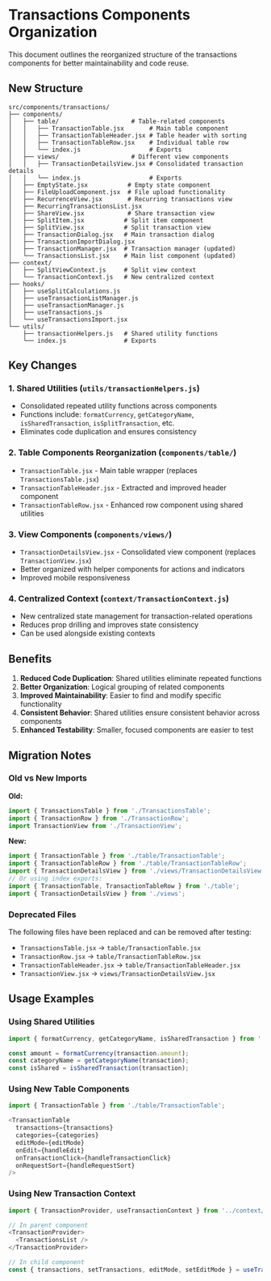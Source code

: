 # Transactions Components Organization

This document outlines the reorganized structure of the transactions components for better maintainability and code reuse.

## New Structure

```
src/components/transactions/
├── components/
│   ├── table/                    # Table-related components
│   │   ├── TransactionTable.jsx       # Main table component
│   │   ├── TransactionTableHeader.jsx # Table header with sorting
│   │   ├── TransactionTableRow.jsx    # Individual table row
│   │   └── index.js                   # Exports
│   ├── views/                    # Different view components
│   │   ├── TransactionDetailsView.jsx # Consolidated transaction details
│   │   └── index.js                   # Exports
│   ├── EmptyState.jsx           # Empty state component
│   ├── FileUploadComponent.jsx  # File upload functionality
│   ├── RecurrenceView.jsx       # Recurring transactions view
│   ├── RecurringTransactionsList.jsx
│   ├── ShareView.jsx            # Share transaction view
│   ├── SplitItem.jsx           # Split item component
│   ├── SplitView.jsx           # Split transaction view
│   ├── TransactionDialog.jsx   # Main transaction dialog
│   ├── TransactionImportDialog.jsx
│   ├── TransactionManager.jsx  # Transaction manager (updated)
│   └── TransactionsList.jsx    # Main list component (updated)
├── context/
│   ├── SplitViewContext.js     # Split view context
│   └── TransactionContext.js   # New centralized context
├── hooks/
│   ├── useSplitCalculations.js
│   ├── useTransactionListManager.js
│   ├── useTransactionManager.js
│   ├── useTransactions.js
│   └── useTransactionsImport.jsx
└── utils/
    ├── transactionHelpers.js   # Shared utility functions
    └── index.js                # Exports
```

## Key Changes

### 1. Shared Utilities (`utils/transactionHelpers.js`)
- Consolidated repeated utility functions across components
- Functions include: `formatCurrency`, `getCategoryName`, `isSharedTransaction`, `isSplitTransaction`, etc.
- Eliminates code duplication and ensures consistency

### 2. Table Components Reorganization (`components/table/`)
- `TransactionTable.jsx` - Main table wrapper (replaces `TransactionsTable.jsx`)
- `TransactionTableHeader.jsx` - Extracted and improved header component
- `TransactionTableRow.jsx` - Enhanced row component using shared utilities

### 3. View Components (`components/views/`)
- `TransactionDetailsView.jsx` - Consolidated view component (replaces `TransactionView.jsx`)
- Better organized with helper components for actions and indicators
- Improved mobile responsiveness

### 4. Centralized Context (`context/TransactionContext.js`)
- New centralized state management for transaction-related operations
- Reduces prop drilling and improves state consistency
- Can be used alongside existing contexts

## Benefits

1. **Reduced Code Duplication**: Shared utilities eliminate repeated functions
2. **Better Organization**: Logical grouping of related components
3. **Improved Maintainability**: Easier to find and modify specific functionality
4. **Consistent Behavior**: Shared utilities ensure consistent behavior across components
5. **Enhanced Testability**: Smaller, focused components are easier to test

## Migration Notes

### Old vs New Imports

**Old:**
```javascript
import { TransactionsTable } from './TransactionsTable';
import { TransactionRow } from './TransactionRow';
import TransactionView from './TransactionView';
```

**New:**
```javascript
import { TransactionTable } from './table/TransactionTable';
import { TransactionTableRow } from './table/TransactionTableRow';
import { TransactionDetailsView } from './views/TransactionDetailsView';
// Or using index exports:
import { TransactionTable, TransactionTableRow } from './table';
import { TransactionDetailsView } from './views';
```

### Deprecated Files

The following files have been replaced and can be removed after testing:
- `TransactionsTable.jsx` → `table/TransactionTable.jsx`
- `TransactionRow.jsx` → `table/TransactionTableRow.jsx`
- `TransactionTableHeader.jsx` → `table/TransactionTableHeader.jsx`
- `TransactionView.jsx` → `views/TransactionDetailsView.jsx`

## Usage Examples

### Using Shared Utilities
```javascript
import { formatCurrency, getCategoryName, isSharedTransaction } from '../utils/transactionHelpers';

const amount = formatCurrency(transaction.amount);
const categoryName = getCategoryName(transaction);
const isShared = isSharedTransaction(transaction);
```

### Using New Table Components
```javascript
import { TransactionTable } from './table/TransactionTable';

<TransactionTable
  transactions={transactions}
  categories={categories}
  editMode={editMode}
  onEdit={handleEdit}
  onTransactionClick={handleTransactionClick}
  onRequestSort={handleRequestSort}
/>
```

### Using New Transaction Context
```javascript
import { TransactionProvider, useTransactionContext } from '../context/TransactionContext';

// In parent component
<TransactionProvider>
  <TransactionsList />
</TransactionProvider>

// In child component
const { transactions, setTransactions, editMode, setEditMode } = useTransactionContext();
```
